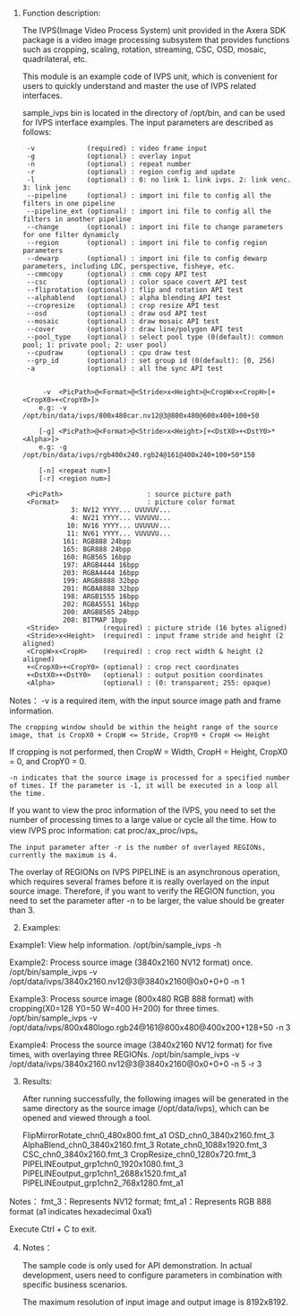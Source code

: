 1. Function description:

    The IVPS(Image Video Process System) unit provided in the Axera SDK package is a video image processing subsystem
that provides functions such as cropping, scaling, rotation, streaming, CSC, OSD, mosaic, quadrilateral, etc.

    This module is an example code of IVPS unit, which is convenient for users to quickly understand
and master the use of IVPS related interfaces.

    sample_ivps bin is located in the directory of /opt/bin, and can be used for IVPS interface examples.
The input parameters are described as follows:

        -v             (required) : video frame input
        -g             (optional) : overlay input
        -n             (optional) : repeat number
        -r             (optional) : region config and update
        -l             (optional) : 0: no link 1. link ivps. 2: link venc. 3: link jenc
        --pipeline     (optional) : import ini file to config all the filters in one pipeline
        --pipeline_ext (optional) : import ini file to config all the filters in another pipeline
        --change       (optional) : import ini file to change parameters for one filter dynamicly
        --region       (optional) : import ini file to config region parameters
        --dewarp       (optional) : import ini file to config dewarp parameters, including LDC, perspective, fisheye, etc.
        --cmmcopy      (optional) : cmm copy API test
        --csc          (optional) : color space covert API test
        --fliprotation (optional) : flip and rotation API test
        --alphablend   (optional) : alpha blending API test
        --cropresize   (optional) : crop resize API test
        --osd          (optional) : draw osd API test
        --mosaic       (optional) : draw mosaic API test
        --cover        (optional) : draw line/polygon API test
        --pool_type    (optional) : select pool type (0(default): common pool; 1: private pool; 2: user pool)
        --cpudraw      (optional) : cpu draw test
        --grp_id       (optional) : set group id (0(default): [0, 256)
        -a             (optional) : all the sync API test


            -v  <PicPath>@<Format>@<Stride>x<Height>@<CropW>x<CropH>[+<CropX0>+<CropY0>]>
           e.g: -v /opt/bin/data/ivps/800x480car.nv12@3@800x480@600x400+100+50

           [-g] <PicPath>@<Format>@<Stride>x<Height>[+<DstX0>+<DstY0>*<Alpha>]>
           e.g: -g /opt/bin/data/ivps/rgb400x240.rgb24@161@400x240+100+50*150

           [-n] <repeat num>]
           [-r] <region num>]

        <PicPath>                     : source picture path
        <Format>                      : picture color format
                   3: NV12 YYYY... UVUVUV...
                   4: NV21 YYYY... VUVUVU...
                  10: NV16 YYYY... UVUVUV...
                  11: NV61 YYYY... VUVUVU...
                 161: RGB888 24bpp
                 165: BGR888 24bpp
                 160: RGB565 16bpp
                 197: ARGB4444 16bpp
                 203: RGBA4444 16bpp
                 199: ARGB8888 32bpp
                 201: RGBA8888 32bpp
                 198: ARGB1555 16bpp
                 202: RGBA5551 16bpp
                 200: ARGB8565 24bpp
                 208: BITMAP 1bpp
        <Stride>           (required) : picture stride (16 bytes aligned)
        <Stride>x<Height>  (required) : input frame stride and height (2 aligned)
        <CropW>x<CropH>    (required) : crop rect width & height (2 aligned)
        +<CropX0>+<CropY0> (optional) : crop rect coordinates
        +<DstX0>+<DstY0>   (optional) : output position coordinates
        <Alpha>            (optional) : (0: transparent; 255: opaque)

Notes：
    -v is a required item, with the input source image path and frame information.

    The cropping window should be within the height range of the source image, that is CropX0 + CropW <= Stride, CropY0 + CropH <= Height
If cropping is not performed, then CropW = Width, CropH = Height, CropX0 = 0, and CropY0 = 0.

    -n indicates that the source image is processed for a specified number of times. If the parameter is -1, it will be executed in a loop all the time.
If you want to view the proc information of the IVPS, you need to set the number of processing times to a large value or cycle all the time.
How to view IVPS proc information: cat proc/ax_proc/ivps。

    The input parameter after -r is the number of overlayed REGIONs, currently the maximum is 4.
The overlay of REGIONs on IVPS PIPELINE is an asynchronous operation, which requires several frames before it is really overlayed on the input source image.
Therefore, if you want to verify the REGION function, you need to set the parameter after -n to be larger, the value should be greater than 3.


2. Examples:

Example1: View help information.
    /opt/bin/sample_ivps -h

Example2: Process source image (3840x2160 NV12 format) once.
    /opt/bin/sample_ivps -v /opt/data/ivps/3840x2160.nv12@3@3840x2160@0x0+0+0 -n 1

Example3: Process source image (800x480 RGB 888 format) with cropping(X0=128 Y0=50 W=400 H=200) for three times.
    /opt/bin/sample_ivps -v /opt/data/ivps/800x480logo.rgb24@161@800x480@400x200+128+50  -n 3

Example4: Process the source image (3840x2160 NV12 format) for five times, with overlaying three REGIONs.
    /opt/bin/sample_ivps -v /opt/data/ivps/3840x2160.nv12@3@3840x2160@0x0+0+0 -n 5 -r 3


3. Results:

    After running successfully, the following images will be generated in the same directory as the source image (/opt/data/ivps),
which can be opened and viewed through a tool.

    FlipMirrorRotate_chn0_480x800.fmt_a1
    OSD_chn0_3840x2160.fmt_3
    AlphaBlend_chn0_3840x2160.fmt_3
    Rotate_chn0_1088x1920.fmt_3
    CSC_chn0_3840x2160.fmt_3
    CropResize_chn0_1280x720.fmt_3
    PIPELINEoutput_grp1chn0_1920x1080.fmt_3
    PIPELINEoutput_grp1chn1_2688x1520.fmt_a1
    PIPELINEoutput_grp1chn2_768x1280.fmt_a1

Notes：
    fmt_3：Represents NV12 format; fmt_a1：Represents RGB 888 format (a1 indicates hexadecimal 0xa1)

Execute Ctrl + C to exit.


4. Notes：

    The sample code is only used for API demonstration.
In actual development, users need to configure parameters in combination with specific business scenarios.

    The maximum resolution of input image and output image is 8192x8192.

